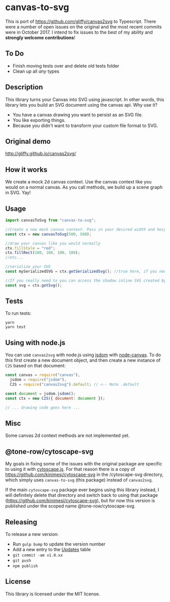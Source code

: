 # canvas-to-svg

This is port of https://github.com/gliffy/canvas2svg to Typescript. There were a number of open issues on the original and the most recent commits were in October 2017. I intend to fix issues to the best of my ability and **strongly welcome contributions**!

## To Do

- Finish moving tests over and delete old tests folder
- Clean up all _any_ types

## Description

This library turns your Canvas into SVG using javascript. In other words, this library lets you build an SVG document
using the canvas api. Why use it?

- You have a canvas drawing you want to persist as an SVG file.
- You like exporting things.
- Because you didn't want to transform your custom file format to SVG.

## Original demo

http://gliffy.github.io/canvas2svg/

## How it works

We create a mock 2d canvas context. Use the canvas context like you would on a normal canvas. As you call methods, we
build up a scene graph in SVG. Yay!

## Usage

```javascript
import canvasToSvg from "canvas-to-svg";

//Create a new mock canvas context. Pass in your desired width and height for your svg document.
const ctx = new canvasToSvg(500, 500);

//draw your canvas like you would normally
ctx.fillStyle = "red";
ctx.fillRect(100, 100, 100, 100);
//etc...

//serialize your SVG
const mySerializedSVG = ctx.getSerializedSvg(); //true here, if you need to convert named to numbered entities.

//If you really need to you can access the shadow inline SVG created by calling:
const svg = ctx.getSvg();
```

## Tests

To run tests:

```
yarn
yarn test
```

## Using with node.js

You can use `canvas2svg` with node.js using [jsdom](https://github.com/tmpconst/jsdom) with [node-canvas](https://github.com/Automattic/node-canvas). To do this first create a new document object, and then create a new instance of `C2S` based on that document:

```javascript
const canvas = require("canvas"),
  jsdom = require("jsdom"),
  C2S = require("canvas2svg").default; // <-- Note .default

const document = jsdom.jsdom();
const ctx = new C2S({ document: document });

// ... drawing code goes here ...
```

## Misc

Some canvas 2d context methods are not implemented yet.

## @tone-row/cytoscape-svg

My goals in fixing some of the issues with the original package are specific to using it with [cytoscape.js](https://js.cytoscape.org/). For that reason there is a copy of https://github.com/kinimesi/cytoscape-svg in the /cytoscape-svg directory, which simply uses `canvas-to-svg` (this package) instead of `canvas2svg`.

If the main `cytoscape-svg` package ever begins using this library instead, I will definitely delete that directory and switch back to using that package (https://github.com/kinimesi/cytoscape-svg), but for now this version is published under the scoped name @tone-row/cytoscape-svg.

## Releasing

To release a new version:

- Run `gulp bump` to update the version number
- Add a new entry to the [Updates](#Updates) table
- `git commit -am v1.0.xx`
- `git push`
- `npm publish`

## License

This library is licensed under the MIT license.
